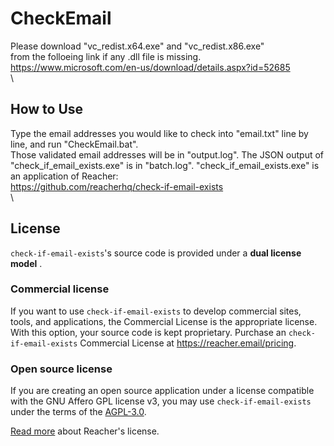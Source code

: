 # CheckEmail
Please download "vc_redist.x64.exe" and "vc_redist.x86.exe"\
from the folloeing link if any .dll file is missing.\
https://www.microsoft.com/en-us/download/details.aspx?id=52685 \
 \
## How to Use
Type the email addresses you would like to check into "email.txt" line by line, and run "CheckEmail.bat".\
Those validated email addresses will be in "output.log".
The JSON output of "check_if_email_exists.exe" is in "batch.log".
"check_if_email_exists.exe" is an application of Reacher:\
https://github.com/reacherhq/check-if-email-exists \
 \
## License

`check-if-email-exists`'s source code is provided under a **dual license model** .

### Commercial license

If you want to use `check-if-email-exists` to develop commercial sites, tools, and applications, the Commercial License is the appropriate license. With this option, your source code is kept proprietary. Purchase an `check-if-email-exists` Commercial License at https://reacher.email/pricing.

### Open source license

If you are creating an open source application under a license compatible with the GNU Affero GPL license v3, you may use `check-if-email-exists` under the terms of the [AGPL-3.0](./LICENSE.AGPL).

[Read more](https://help.reacher.email/reacher-licenses) about Reacher's license.
